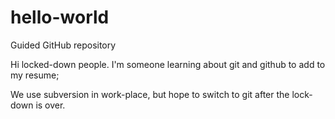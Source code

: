 # hello-world
Guided GitHub repository 

Hi locked-down people.  I'm someone learning about git and github to add to my resume;

We use subversion in work-place, but hope to switch to git after the lock-down is over.

